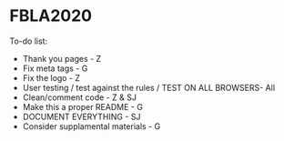 # FBLA2020

To-do list:
- Thank you pages - Z
- Fix meta tags - G
- Fix the logo - Z
- User testing / test against the rules / TEST ON ALL BROWSERS- All
- Clean/comment code - Z & SJ
- Make this a proper README - G
- DOCUMENT EVERYTHING - SJ
- Consider supplamental materials - G
